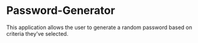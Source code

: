 # Password-Generator
This application allows the user to generate a random password based on criteria they’ve selected.
